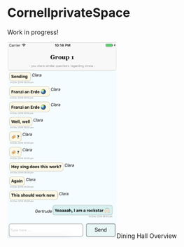 # CornellprivateSpace

Work in progress!

<img src="./assets/chat_screenshot.png" alt="alt text" width="250" height="450">Dining Hall Overview
